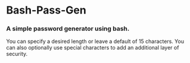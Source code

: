 # Bash-Pass-Gen
### A simple password generator using bash.

You can specify a desired length or leave a default of 15 characters.
You can also optionally use special characters to add an additional layer of security.
